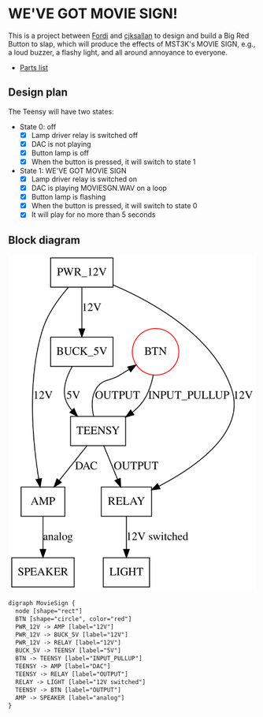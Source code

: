 # WE'VE GOT MOVIE SIGN!

This is a project between [Fordi](https://github.com/Fordi) and [cjksallan](https://github.com/cjksallan) to design and build a Big Red Button to slap, which will produce the effects of MST3K's MOVIE SIGN, e.g., a loud buzzer, a flashy light, and all around annoyance to everyone.

* [Parts list](https://www.amazon.com/hz/wishlist/ls/E0ANLW49C5FE)

## Design plan

The Teensy will have two states:

- State 0: off
    - [x] Lamp driver relay is switched off
    - [x] DAC is not playing
    - [x] Button lamp is off
    - [x] When the button is pressed, it will switch to state 1
- State 1: WE'VE GOT MOVIE SIGN
    - [x] Lamp driver relay is switched on
    - [x] DAC is playing MOVIESGN.WAV on a loop
    - [x] Button lamp is flashing
    - [x] When the button is pressed, it will switch to state 0
    - [x] It will play for no more than 5 seconds

## Block diagram

![Wiring diagram](https://raw.githubusercontent.com/hatfield-lansdale-collective/movie-sign/master/movie_sign.svg?sanitize=true)

    digraph MovieSign {
      node [shape="rect"]
      BTN [shape="circle", color="red"]
      PWR_12V -> AMP [label="12V"]
      PWR_12V -> BUCK_5V [label="12V"]
      PWR_12V -> RELAY [label="12V"]
      BUCK_5V -> TEENSY [label="5V"]
      BTN -> TEENSY [label="INPUT_PULLUP"]
      TEENSY -> AMP [label="DAC"]
      TEENSY -> RELAY [label="OUTPUT"]
      RELAY -> LIGHT [label="12V switched"]
      TEENSY -> BTN [label="OUTPUT"]
      AMP -> SPEAKER [label="analog"]
    }
